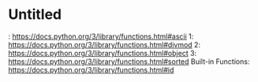 # Untitled

: https://docs.python.org/3/library/functions.html#ascii
1: https://docs.python.org/3/library/functions.html#divmod
2: https://docs.python.org/3/library/functions.html#object
3: https://docs.python.org/3/library/functions.html#sorted
Built-in Functions: https://docs.python.org/3/library/functions.html#id
